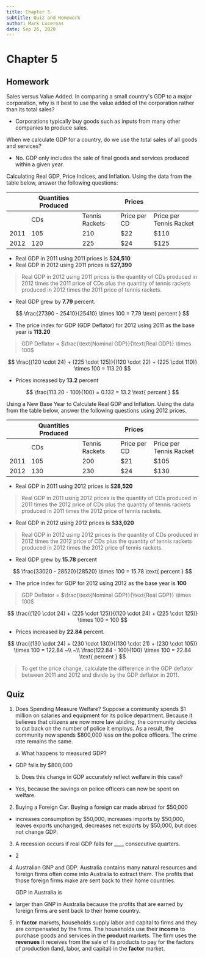 ```yaml
---
title: Chapter 5
subtitle: Quiz and Homework
author: Mark Lucernas
date: Sep 26, 2020
---
```



# Chapter 5

## Homework

Sales versus Value Added. In comparing a small country's GDP to a major
corporation, why is it best to use the value added of the corporation rather
than its total sales?

- Corporations typically buy goods such as inputs from many other companies to
  produce sales.

When we calculate GDP for a country, do we use the total sales of all goods and
services?

- No. GDP only includes the sale of final goods and services produced within a
  given year.

Calculating Real GDP, Price Indices, and Inflation. Using the data from the
table below, answer the following questions:

<center>

|      | Quantities Produced |                | Prices       |                         |
|------|---------------------|----------------|--------------|-------------------------|
|      | CDs                 | Tennis Rackets | Price per CD | Price per Tennis Racket |
| 2011 | 105                 | 210            | \$22         | \$110                   |
| 2012 | 120                 | 225            | \$24         | \$125                   |

</center>

- Real GDP in 2011 using 2011 prices is $**24,510**
- Real GDP in 2012 using 2011 prices is $**27,390**

> Real GDP in 2012 using 2011 prices is the quantity of CDs produced in 2012
> times the 2011 price of CDs plus the quantity of tennis rackets produced in
> 2012 times the 2011 price of tennis rackets.

- Real GDP grew by **7.79** percent.

$$
\frac{27390 - 25410}{25410} \times 100  = 7.79 \text{ percent }
$$

- The price index for GDP (GDP Deflator) for 2012 using 2011 as the base year is
  **113.20**

> GDP Deflator = $\frac{\text{Nominal GDP}}{\text{Real GDP}} \times 100$

$$
\frac{(120 \cdot 24) + (225 \cdot 125)}{(120 \cdot 22) + (225 \cdot 110)} \times 100 = 113.20
$$

- Prices increased by **13.2** percent

$$
\frac{113.20 - 100}{100} = 0.132 = 13.2 \text{ percent }
$$

Using a New Base Year to Calculate Real GDP and Inflation. Using the data from
the table below, answer the following questions using 2012 prices.

<center>

|      | Quantities Produced |                | Prices       |                         |
|------|---------------------|----------------|--------------|-------------------------|
|      | CDs                 | Tennis Rackets | Price per CD | Price per Tennis Racket |
| 2011 | 105                 | 200            | \$21         | \$105                   |
| 2012 | 130                 | 230            | \$24         | \$130                   |

</center>

- Real GDP in 2011 using 2012 prices is $**28,520**

> Real GDP in 2011 using 2012 prices is the quantity of CDs produced in 2011
> times the 2012 price of CDs plus the quantity of tennis rackets produced in
> 2011 times the 2012 price of tennis rackets.

- Real GDP in 2012 using 2012 prices is $**33,020**

> Real GDP in 2012 using 2012 prices is the quantity of CDs produced in 2012
> times the 2012 price of CDs plus the quantity of tennis rackets produced in
> 2012 times the 2012 price of tennis rackets.

- Real GDP grew by **15.78** percent

$$
\frac{33020 - 28520}{28520} \times 100 = 15.78 \text{ percent }
$$

- The price index for GDP for 2012 using 2012 as the base year is **100**

> GDP Deflator = $\frac{\text{Nominal GDP}}{\text{Real GDP}} \times 100$

$$
\frac{(120 \cdot 24) + (225 \cdot 125)}{(120 \cdot 24) + (225 \cdot 125)} \times 100 = 100
$$

- Prices increased by **22.84** percent.

$$
\frac{(130 \cdot 24) + (230 \cdot 130)}{(130 \cdot 21) + (230 \cdot 105)} \times 100 = 122.84
~\\
~\\
\frac{122.84 - 100}{100} \times 100 = 22.84 \text{ percent }
$$

> To get the price change, calculate the difference in the GDP deflator between
> 2011 and 2012 and divide by the GDP deflator in 2011.


## Quiz

1. Does Spending Measure Welfare? Suppose a community spends \$1 million on
   salaries and equipment for its police department. Because it believes that
   citizens are now more law abiding, the community decides to cut back on the
   number of police it employs. As a result, the community now spends \$800,000
   less on the police officers. The crime rate remains the same.

   a. What happens to measured GDP?

- GDP falls by \$800,000

   b. Does this change in GDP accurately reflect welfare in this case?

- Yes, because the savings on police officers can now be spent on welfare.


2. Buying a Foreign Car. Buying a foreign car made abroad for \$50,000

- increases consumption by \$50,000, increases imports by \$50,000, leaves
  exports unchanged, decreases net exports by \$50,000, but does not change GDP.


3. A recession occurs if real GDP falls for ____ consecutive quarters.

- 2


4. Australian GNP and GDP. Australia contains many natural resources and foreign
   firms often come into Australia to extract them. The profits that those
   foreign firms make are sent back to their home countries.

   GDP in Australia is

- larger than GNP in Australia because the profits that are earned by foreign
  firms are sent back to their home country.


5. In **factor** markets, households supply labor and capital to firms and they
   are compensated by the firms. The households use their **income** to purchase
   goods and services in the **product** markets. The firm uses the **revenues**
   it receives from the sale of its products to pay for the factors of
   production (land, labor, and capital) in the **factor** market.

